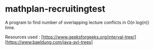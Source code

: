 # mathplan-recruitingtest
A program to find number of overlapping lecture conflicts in O(n log(n)) time.

Resources used :
[https://www.geeksforgeeks.org/interval-tree/]
[https://www.baeldung.com/java-avl-trees]

